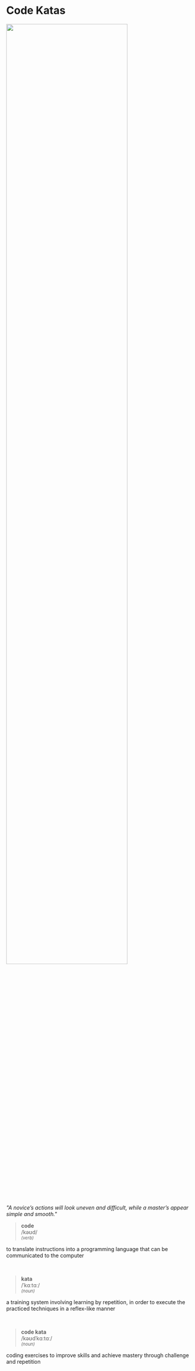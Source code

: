 # Code Katas

<img src="https://cloud.githubusercontent.com/assets/1287388/11454223/ecea01ce-961c-11e5-85d4-fdb0915c3102.png" width="80%" />

 _"A novice’s actions will look uneven and difficult, while a master’s appear simple and smooth."_

> **code**  
> /kəʊd/  
> <sup>*(verb)*</sup>
>
 to translate instructions into a programming language that can be communicated to the computer

&nbsp;

> **kata**  
> /ˈkɑːtɑː/  
> <sup>*(noun)*</sup>
>
  a training system involving learning by repetition, in order to execute the practiced techniques in a reflex-like manner

&nbsp;

> **code kata**  
> /kəʊdˈkɑːtɑː/  
> <sup>*(noun)*</sup>
>
  coding exercises to improve skills and achieve mastery through challenge and repetition
